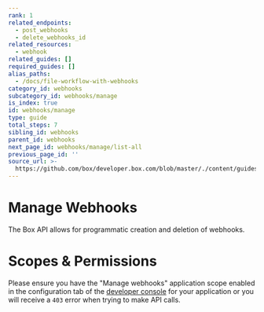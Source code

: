 ```yaml
---
rank: 1
related_endpoints:
  - post_webhooks
  - delete_webhooks_id
related_resources:
  - webhook
related_guides: []
required_guides: []
alias_paths:
  - /docs/file-workflow-with-webhooks
category_id: webhooks
subcategory_id: webhooks/manage
is_index: true
id: webhooks/manage
type: guide
total_steps: 7
sibling_id: webhooks
parent_id: webhooks
next_page_id: webhooks/manage/list-all
previous_page_id: ''
source_url: >-
  https://github.com/box/developer.box.com/blob/master/./content/guides/webhooks/manage/index.md
---
```


# Manage Webhooks

The Box API allows for programmatic creation and deletion of webhooks.

<Message type='warning'>

# Scopes & Permissions

Please ensure you have the "Manage webhooks" application scope enabled in the
configuration tab of the [developer console][console] for your application or
you will receive a `403` error when trying to make API calls.

</Message>

[console]: https://app.box.com/developers/console
